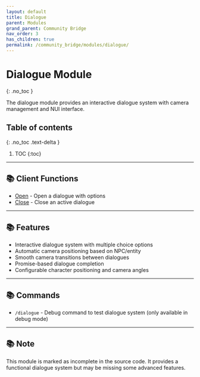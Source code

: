 ```yaml
---
layout: default
title: Dialogue
parent: Modules
grand_parent: Community Bridge
nav_order: 3
has_children: true
permalink: /community_bridge/modules/dialogue/
---
```


# Dialogue Module
{: .no_toc }

The dialogue module provides an interactive dialogue system with camera management and NUI interface.

## Table of contents
{: .no_toc .text-delta }

1. TOC
{:toc}

---

## 📚 Client Functions

- [Open](client/Open.md) - Open a dialogue with options
- [Close](client/Close.md) - Close an active dialogue

---

## 📚 Features

- Interactive dialogue system with multiple choice options
- Automatic camera positioning based on NPC/entity
- Smooth camera transitions between dialogues
- Promise-based dialogue completion
- Configurable character positioning and camera angles

---

## 📚 Commands

- `/dialogue` - Debug command to test dialogue system (only available in debug mode)

---

## 📚 Note

This module is marked as incomplete in the source code. It provides a functional dialogue system but may be missing some advanced features.
